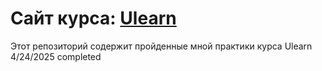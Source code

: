 # Сайт курса: [Ulearn](https://ulearn.me)
Этот репозиторий содержит пройденные мной практики курса Ulearn
4/24/2025 completed
